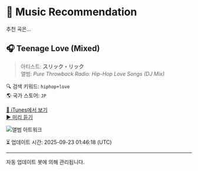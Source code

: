 
# 🎵 Music Recommendation

추천 곡은...

## 🎧 Teenage Love (Mixed)  
> 아티스트: **スリック・リック**  
> 앨범: _Pure Throwback Radio: Hip-Hop Love Songs (DJ Mix)_  

🔍 검색 키워드: `hiphop+love`  
🌎 국가 스토어: `JP`

[🔗 iTunes에서 보기](https://music.apple.com/jp/album/teenage-love-mixed/1697418681?i=1697418683&uo=4)  
[▶️ 미리 듣기](https://audio-ssl.itunes.apple.com/itunes-assets/AudioPreview116/v4/ce/ae/41/ceae4102-67df-745f-eb08-7c94460ff4fa/mzaf_14337437130507633681.plus.aac.p.m4a)

![앨범 아트워크](https://is1-ssl.mzstatic.com/image/thumb/Music126/v4/25/c9/e7/25c9e791-5e1e-5bac-27eb-07ed5f5f5b3c/7b110011-bd2e-454c-935c-d3199dde8d8b.png/100x100bb.jpg)

⏳ 업데이트 시간: 2025-09-23 01:46:18 (UTC)

---
자동 업데이트 봇에 의해 관리됩니다.
